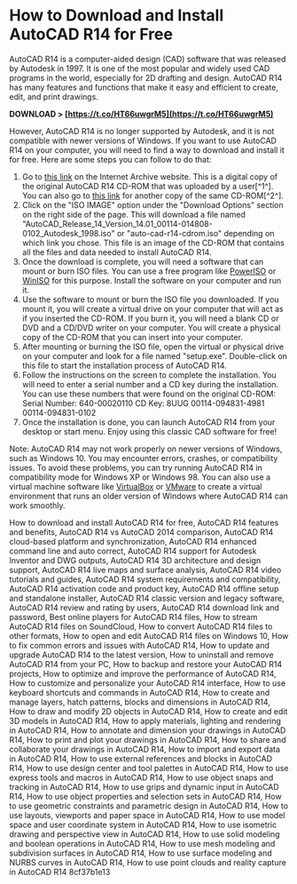 # How to Download and Install AutoCAD R14 for Free
 
AutoCAD R14 is a computer-aided design (CAD) software that was released by Autodesk in 1997. It is one of the most popular and widely used CAD programs in the world, especially for 2D drafting and design. AutoCAD R14 has many features and functions that make it easy and efficient to create, edit, and print drawings.
 
**DOWNLOAD > [https://t.co/HT66uwgrM5](https://t.co/HT66uwgrM5)**


 
However, AutoCAD R14 is no longer supported by Autodesk, and it is not compatible with newer versions of Windows. If you want to use AutoCAD R14 on your computer, you will need to find a way to download and install it for free. Here are some steps you can follow to do that:
 
1. Go to [this link](https://archive.org/details/AutoCAD_Release_14_Version_14.01_00114-014808-0102_Autodesk_1998) on the Internet Archive website. This is a digital copy of the original AutoCAD R14 CD-ROM that was uploaded by a user[^1^]. You can also go to [this link](https://archive.org/details/auto-cad-r14-cdrom) for another copy of the same CD-ROM[^2^].
2. Click on the "ISO IMAGE" option under the "Download Options" section on the right side of the page. This will download a file named "AutoCAD\_Release\_14\_Version\_14.01\_00114-014808-0102\_Autodesk\_1998.iso" or "auto-cad-r14-cdrom.iso" depending on which link you chose. This file is an image of the CD-ROM that contains all the files and data needed to install AutoCAD R14.
3. Once the download is complete, you will need a software that can mount or burn ISO files. You can use a free program like [PowerISO](https://www.poweriso.com/) or [WinISO](https://www.winiso.com/) for this purpose. Install the software on your computer and run it.
4. Use the software to mount or burn the ISO file you downloaded. If you mount it, you will create a virtual drive on your computer that will act as if you inserted the CD-ROM. If you burn it, you will need a blank CD or DVD and a CD/DVD writer on your computer. You will create a physical copy of the CD-ROM that you can insert into your computer.
5. After mounting or burning the ISO file, open the virtual or physical drive on your computer and look for a file named "setup.exe". Double-click on this file to start the installation process of AutoCAD R14.
6. Follow the instructions on the screen to complete the installation. You will need to enter a serial number and a CD key during the installation. You can use these numbers that were found on the original CD-ROM: Serial Number: 640-00020110 CD Key: 8UUG 00114-094831-4981 00114-094831-0102
7. Once the installation is done, you can launch AutoCAD R14 from your desktop or start menu. Enjoy using this classic CAD software for free!

Note: AutoCAD R14 may not work properly on newer versions of Windows, such as Windows 10. You may encounter errors, crashes, or compatibility issues. To avoid these problems, you can try running AutoCAD R14 in compatibility mode for Windows XP or Windows 98. You can also use a virtual machine software like [VirtualBox](https://www.virtualbox.org/) or [VMware](https://www.vmware.com/) to create a virtual environment that runs an older version of Windows where AutoCAD R14 can work smoothly.
 
How to download and install AutoCAD R14 for free,  AutoCAD R14 features and benefits,  AutoCAD R14 vs AutoCAD 2014 comparison,  AutoCAD R14 cloud-based platform and synchronization,  AutoCAD R14 enhanced command line and auto correct,  AutoCAD R14 support for Autodesk Inventor and DWG outputs,  AutoCAD R14 3D architecture and design support,  AutoCAD R14 live maps and surface analysis,  AutoCAD R14 video tutorials and guides,  AutoCAD R14 system requirements and compatibility,  AutoCAD R14 activation code and product key,  AutoCAD R14 offline setup and standalone installer,  AutoCAD R14 classic version and legacy software,  AutoCAD R14 review and rating by users,  AutoCAD R14 download link and password,  Best online players for AutoCAD R14 files,  How to stream AutoCAD R14 files on SoundCloud,  How to convert AutoCAD R14 files to other formats,  How to open and edit AutoCAD R14 files on Windows 10,  How to fix common errors and issues with AutoCAD R14,  How to update and upgrade AutoCAD R14 to the latest version,  How to uninstall and remove AutoCAD R14 from your PC,  How to backup and restore your AutoCAD R14 projects,  How to optimize and improve the performance of AutoCAD R14,  How to customize and personalize your AutoCAD R14 interface,  How to use keyboard shortcuts and commands in AutoCAD R14,  How to create and manage layers, hatch patterns, blocks and dimensions in AutoCAD R14,  How to draw and modify 2D objects in AutoCAD R14,  How to create and edit 3D models in AutoCAD R14,  How to apply materials, lighting and rendering in AutoCAD R14,  How to annotate and dimension your drawings in AutoCAD R14,  How to print and plot your drawings in AutoCAD R14,  How to share and collaborate your drawings in AutoCAD R14,  How to import and export data in AutoCAD R14,  How to use external references and blocks in AutoCAD R14,  How to use design center and tool palettes in AutoCAD R14,  How to use express tools and macros in AutoCAD R14,  How to use object snaps and tracking in AutoCAD R14,  How to use grips and dynamic input in AutoCAD R14,  How to use object properties and selection sets in AutoCAD R14,  How to use geometric constraints and parametric design in AutoCAD R14,  How to use layouts, viewports and paper space in AutoCAD R14,  How to use model space and user coordinate system in AutoCAD R14,  How to use isometric drawing and perspective view in AutoCAD R14,  How to use solid modeling and boolean operations in AutoCAD R14,  How to use mesh modeling and subdivision surfaces in AutoCAD R14,  How to use surface modeling and NURBS curves in AutoCAD R14,  How to use point clouds and reality capture in AutoCAD R14
 8cf37b1e13
 
